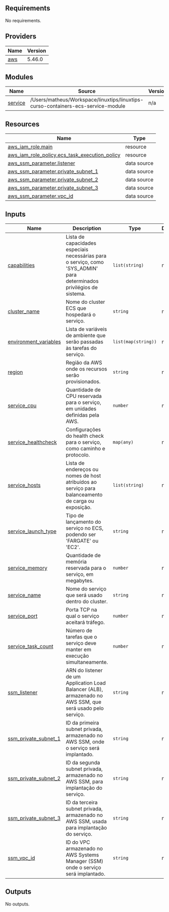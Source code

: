 <!-- BEGIN_TF_DOCS -->
## Requirements

No requirements.

## Providers

| Name | Version |
|------|---------|
| <a name="provider_aws"></a> [aws](#provider\_aws) | 5.46.0 |

## Modules

| Name | Source | Version |
|------|--------|---------|
| <a name="module_service"></a> [service](#module\_service) | /Users/matheus/Workspace/linuxtips/linuxtips-curso-containers-ecs-service-module | n/a |

## Resources

| Name | Type |
|------|------|
| [aws_iam_role.main](https://registry.terraform.io/providers/hashicorp/aws/latest/docs/resources/iam_role) | resource |
| [aws_iam_role_policy.ecs_task_execution_policy](https://registry.terraform.io/providers/hashicorp/aws/latest/docs/resources/iam_role_policy) | resource |
| [aws_ssm_parameter.listener](https://registry.terraform.io/providers/hashicorp/aws/latest/docs/data-sources/ssm_parameter) | data source |
| [aws_ssm_parameter.private_subnet_1](https://registry.terraform.io/providers/hashicorp/aws/latest/docs/data-sources/ssm_parameter) | data source |
| [aws_ssm_parameter.private_subnet_2](https://registry.terraform.io/providers/hashicorp/aws/latest/docs/data-sources/ssm_parameter) | data source |
| [aws_ssm_parameter.private_subnet_3](https://registry.terraform.io/providers/hashicorp/aws/latest/docs/data-sources/ssm_parameter) | data source |
| [aws_ssm_parameter.vpc_id](https://registry.terraform.io/providers/hashicorp/aws/latest/docs/data-sources/ssm_parameter) | data source |

## Inputs

| Name | Description | Type | Default | Required |
|------|-------------|------|---------|:--------:|
| <a name="input_capabilities"></a> [capabilities](#input\_capabilities) | Lista de capacidades especiais necessárias para o serviço, como 'SYS\_ADMIN' para determinados privilégios de sistema. | `list(string)` | n/a | yes |
| <a name="input_cluster_name"></a> [cluster\_name](#input\_cluster\_name) | Nome do cluster ECS que hospedará o serviço. | `string` | n/a | yes |
| <a name="input_environment_variables"></a> [environment\_variables](#input\_environment\_variables) | Lista de variáveis de ambiente que serão passadas às tarefas do serviço. | `list(map(string))` | n/a | yes |
| <a name="input_region"></a> [region](#input\_region) | Região da AWS onde os recursos serão provisionados. | `string` | n/a | yes |
| <a name="input_service_cpu"></a> [service\_cpu](#input\_service\_cpu) | Quantidade de CPU reservada para o serviço, em unidades definidas pela AWS. | `number` | n/a | yes |
| <a name="input_service_healthcheck"></a> [service\_healthcheck](#input\_service\_healthcheck) | Configurações do health check para o serviço, como caminho e protocolo. | `map(any)` | n/a | yes |
| <a name="input_service_hosts"></a> [service\_hosts](#input\_service\_hosts) | Lista de endereços ou nomes de host atribuídos ao serviço para balanceamento de carga ou exposição. | `list(string)` | n/a | yes |
| <a name="input_service_launch_type"></a> [service\_launch\_type](#input\_service\_launch\_type) | Tipo de lançamento do serviço no ECS, podendo ser 'FARGATE' ou 'EC2'. | `string` | n/a | yes |
| <a name="input_service_memory"></a> [service\_memory](#input\_service\_memory) | Quantidade de memória reservada para o serviço, em megabytes. | `number` | n/a | yes |
| <a name="input_service_name"></a> [service\_name](#input\_service\_name) | Nome do serviço que será usado dentro do cluster. | `string` | n/a | yes |
| <a name="input_service_port"></a> [service\_port](#input\_service\_port) | Porta TCP na qual o serviço aceitará tráfego. | `number` | n/a | yes |
| <a name="input_service_task_count"></a> [service\_task\_count](#input\_service\_task\_count) | Número de tarefas que o serviço deve manter em execução simultaneamente. | `number` | n/a | yes |
| <a name="input_ssm_listener"></a> [ssm\_listener](#input\_ssm\_listener) | ARN do listener de um Application Load Balancer (ALB), armazenado no AWS SSM, que será usado pelo serviço. | `string` | n/a | yes |
| <a name="input_ssm_private_subnet_1"></a> [ssm\_private\_subnet\_1](#input\_ssm\_private\_subnet\_1) | ID da primeira subnet privada, armazenado no AWS SSM, onde o serviço será implantado. | `string` | n/a | yes |
| <a name="input_ssm_private_subnet_2"></a> [ssm\_private\_subnet\_2](#input\_ssm\_private\_subnet\_2) | ID da segunda subnet privada, armazenado no AWS SSM, para implantação do serviço. | `string` | n/a | yes |
| <a name="input_ssm_private_subnet_3"></a> [ssm\_private\_subnet\_3](#input\_ssm\_private\_subnet\_3) | ID da terceira subnet privada, armazenado no AWS SSM, usada para implantação do serviço. | `string` | n/a | yes |
| <a name="input_ssm_vpc_id"></a> [ssm\_vpc\_id](#input\_ssm\_vpc\_id) | ID do VPC armazenado no AWS Systems Manager (SSM) onde o serviço será implantado. | `string` | n/a | yes |

## Outputs

No outputs.
<!-- END_TF_DOCS -->